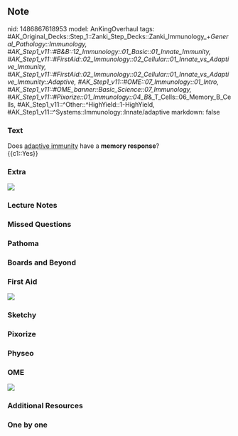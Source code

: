 ## Note
nid: 1486867618953
model: AnKingOverhaul
tags: #AK_Original_Decks::Step_1::Zanki_Step_Decks::Zanki_Immunology_+_General_Pathology::Immunology, #AK_Step1_v11::#B&B::12_Immunology::01_Basic::01_Innate_Immunity, #AK_Step1_v11::#FirstAid::02_Immunology::02_Cellular::01_Innate_vs_Adaptive_Immunity, #AK_Step1_v11::#FirstAid::02_Immunology::02_Cellular::01_Innate_vs_Adaptive_Immunity::Adaptive, #AK_Step1_v11::#OME::07_Immunology::01_Intro, #AK_Step1_v11::#OME_banner::Basic_Science::07_Immunology, #AK_Step1_v11::#Pixorize::01_Immunology::04_B_&_T_Cells::06_Memory_B_Cells, #AK_Step1_v11::^Other::^HighYield::1-HighYield, #AK_Step1_v11::^Systems::Immunology::Innate/adaptive
markdown: false

### Text
<div>
  <div>
    Does <u>adaptive immunity</u> have a <b>memory response</b>?
  </div>
  <div>
    {{c1::Yes}}
  </div>
</div>

### Extra
<img src="paste-28866475196879.jpg">

### Lecture Notes


### Missed Questions


### Pathoma


### Boards and Beyond


### First Aid
<img src="tmpphcZfC.png">

### Sketchy


### Pixorize


### Physeo


### OME
<div class="ome-widget">
  <a href=
  "https://onlinemeded.org/spa/immunology?ref=anki"><img src=
  "_OME_AnkiFlashcards_Topic_6.png"></a>
</div>

### Additional Resources


### One by one

